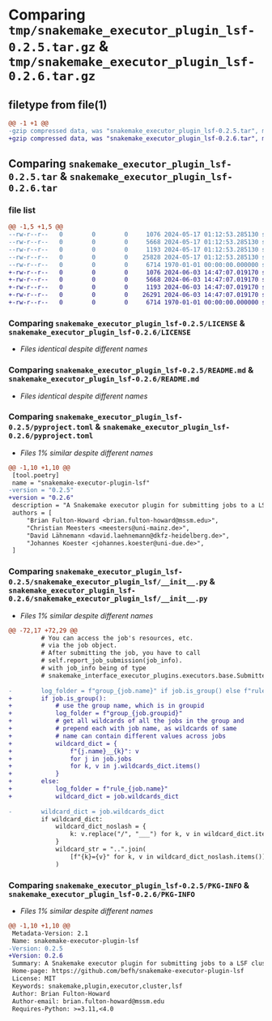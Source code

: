 # Comparing `tmp/snakemake_executor_plugin_lsf-0.2.5.tar.gz` & `tmp/snakemake_executor_plugin_lsf-0.2.6.tar.gz`

## filetype from file(1)

```diff
@@ -1 +1 @@
-gzip compressed data, was "snakemake_executor_plugin_lsf-0.2.5.tar", max compression
+gzip compressed data, was "snakemake_executor_plugin_lsf-0.2.6.tar", max compression
```

## Comparing `snakemake_executor_plugin_lsf-0.2.5.tar` & `snakemake_executor_plugin_lsf-0.2.6.tar`

### file list

```diff
@@ -1,5 +1,5 @@
--rw-r--r--   0        0        0     1076 2024-05-17 01:12:53.285130 snakemake_executor_plugin_lsf-0.2.5/LICENSE
--rw-r--r--   0        0        0     5668 2024-05-17 01:12:53.285130 snakemake_executor_plugin_lsf-0.2.5/README.md
--rw-r--r--   0        0        0     1193 2024-05-17 01:12:53.285130 snakemake_executor_plugin_lsf-0.2.5/pyproject.toml
--rw-r--r--   0        0        0    25828 2024-05-17 01:12:53.285130 snakemake_executor_plugin_lsf-0.2.5/snakemake_executor_plugin_lsf/__init__.py
--rw-r--r--   0        0        0     6714 1970-01-01 00:00:00.000000 snakemake_executor_plugin_lsf-0.2.5/PKG-INFO
+-rw-r--r--   0        0        0     1076 2024-06-03 14:47:07.019170 snakemake_executor_plugin_lsf-0.2.6/LICENSE
+-rw-r--r--   0        0        0     5668 2024-06-03 14:47:07.019170 snakemake_executor_plugin_lsf-0.2.6/README.md
+-rw-r--r--   0        0        0     1193 2024-06-03 14:47:07.019170 snakemake_executor_plugin_lsf-0.2.6/pyproject.toml
+-rw-r--r--   0        0        0    26291 2024-06-03 14:47:07.019170 snakemake_executor_plugin_lsf-0.2.6/snakemake_executor_plugin_lsf/__init__.py
+-rw-r--r--   0        0        0     6714 1970-01-01 00:00:00.000000 snakemake_executor_plugin_lsf-0.2.6/PKG-INFO
```

### Comparing `snakemake_executor_plugin_lsf-0.2.5/LICENSE` & `snakemake_executor_plugin_lsf-0.2.6/LICENSE`

 * *Files identical despite different names*

### Comparing `snakemake_executor_plugin_lsf-0.2.5/README.md` & `snakemake_executor_plugin_lsf-0.2.6/README.md`

 * *Files identical despite different names*

### Comparing `snakemake_executor_plugin_lsf-0.2.5/pyproject.toml` & `snakemake_executor_plugin_lsf-0.2.6/pyproject.toml`

 * *Files 1% similar despite different names*

```diff
@@ -1,10 +1,10 @@
 [tool.poetry]
 name = "snakemake-executor-plugin-lsf"
-version = "0.2.5"
+version = "0.2.6"
 description = "A Snakemake executor plugin for submitting jobs to a LSF cluster."
 authors = [
     "Brian Fulton-Howard <brian.fulton-howard@mssm.edu>",
     "Christian Meesters <meesters@uni-mainz.de>",
     "David Lähnemann <david.laehnemann@dkfz-heidelberg.de>",
     "Johannes Koester <johannes.koester@uni-due.de>",
 ]
```

### Comparing `snakemake_executor_plugin_lsf-0.2.5/snakemake_executor_plugin_lsf/__init__.py` & `snakemake_executor_plugin_lsf-0.2.6/snakemake_executor_plugin_lsf/__init__.py`

 * *Files 1% similar despite different names*

```diff
@@ -72,17 +72,29 @@
         # You can access the job's resources, etc.
         # via the job object.
         # After submitting the job, you have to call
         # self.report_job_submission(job_info).
         # with job_info being of type
         # snakemake_interface_executor_plugins.executors.base.SubmittedJobInfo.
 
-        log_folder = f"group_{job.name}" if job.is_group() else f"rule_{job.name}"
+        if job.is_group():
+            # use the group name, which is in groupid
+            log_folder = f"group_{job.groupid}"
+            # get all wildcards of all the jobs in the group and
+            # prepend each with job name, as wildcards of same
+            # name can contain different values across jobs
+            wildcard_dict = {
+                f"{j.name}__{k}": v
+                for j in job.jobs
+                for k, v in j.wildcards_dict.items()
+            }
+        else:
+            log_folder = f"rule_{job.name}"
+            wildcard_dict = job.wildcards_dict
 
-        wildcard_dict = job.wildcards_dict
         if wildcard_dict:
             wildcard_dict_noslash = {
                 k: v.replace("/", "___") for k, v in wildcard_dict.items()
             }
             wildcard_str = "..".join(
                 [f"{k}={v}" for k, v in wildcard_dict_noslash.items()]
             )
```

### Comparing `snakemake_executor_plugin_lsf-0.2.5/PKG-INFO` & `snakemake_executor_plugin_lsf-0.2.6/PKG-INFO`

 * *Files 1% similar despite different names*

```diff
@@ -1,10 +1,10 @@
 Metadata-Version: 2.1
 Name: snakemake-executor-plugin-lsf
-Version: 0.2.5
+Version: 0.2.6
 Summary: A Snakemake executor plugin for submitting jobs to a LSF cluster.
 Home-page: https://github.com/befh/snakemake-executor-plugin-lsf
 License: MIT
 Keywords: snakemake,plugin,executor,cluster,lsf
 Author: Brian Fulton-Howard
 Author-email: brian.fulton-howard@mssm.edu
 Requires-Python: >=3.11,<4.0
```

